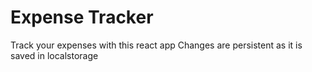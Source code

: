 # Expense Tracker

Track your expenses with this react app
Changes are persistent as it is saved in localstorage
